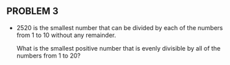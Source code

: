 PROBLEM 3
----------

* 2520 is the smallest number that can be divided by each of the numbers from
  1 to 10 without any remainder.

  What is the smallest positive number that is evenly divisible by all of the
  numbers from 1 to 20?
